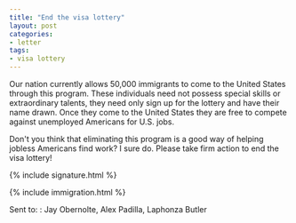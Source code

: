```yaml
---
title: "End the visa lottery"
layout: post
categories:
- letter
tags:
- visa lottery
---
```


Our nation currently allows 50,000 immigrants to come to the United States through this program. These individuals need not possess special skills or extraordinary talents, they need only sign up for the lottery and have their name drawn. Once they come to the United States they are free to compete against unemployed Americans for U.S. jobs.

Don't you think that eliminating this program is a good way of helping jobless Americans find work? I sure do. Please take firm action to end the visa lottery!

{% include signature.html %}

{% include immigration.html %}

Sent to:
: Jay Obernolte, Alex Padilla, Laphonza Butler
